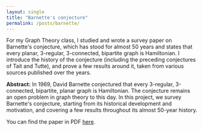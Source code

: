 ```yaml
---
layout: single
title: "Barnette's conjecture"
permalink: /posts/barnette/
---
```


For my Graph Theory class, I studied and wrote a survey paper on Barnette's conjecture, which has stood for almost 50 years and states that every planar, 3-regular, 3-connected, bipartite graph is Hamiltonian. I introduce the history of the conjecture (including the preceding conjectures of Tait and Tutte), and prove a few results around it, taken from various sources published over the years.

**Abstract:** In 1969, David Barnette conjectured that every 3-regular, 3-connected, bipartite, planar graph is Hamiltonian. The conjecture remains an open problem in graph theory to this day. In this project, we survey Barnette's conjecture, starting from its historical development and motivation, and covering a few results throughout its almost 50-year history.

You can find the paper in PDF [here](/assets/docs/barnette.pdf).